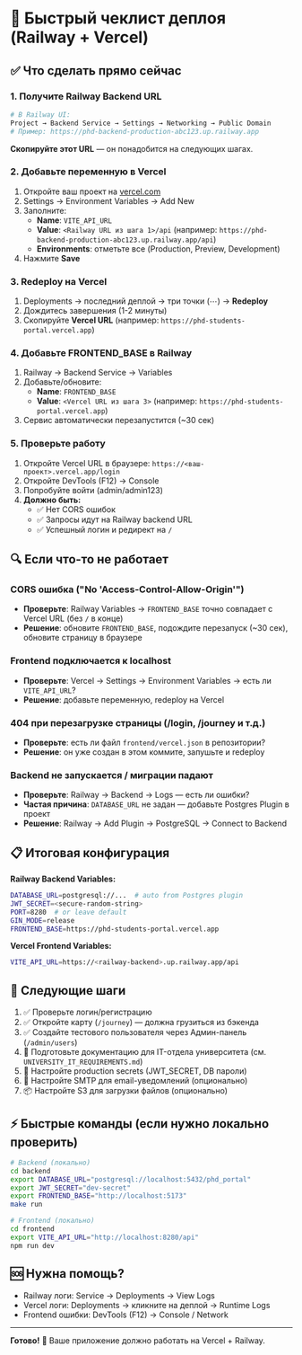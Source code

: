 # 🚀 Быстрый чеклист деплоя (Railway + Vercel)

## ✅ Что сделать прямо сейчас

### 1. Получите Railway Backend URL

```bash
# В Railway UI:
Project → Backend Service → Settings → Networking → Public Domain
# Пример: https://phd-backend-production-abc123.up.railway.app
```

**Скопируйте этот URL** — он понадобится на следующих шагах.

### 2. Добавьте переменную в Vercel

1. Откройте ваш проект на [vercel.com](https://vercel.com/dashboard)
2. Settings → Environment Variables → Add New
3. Заполните:
   - **Name**: `VITE_API_URL`
   - **Value**: `<Railway URL из шага 1>/api` (например: `https://phd-backend-production-abc123.up.railway.app/api`)
   - **Environments**: отметьте все (Production, Preview, Development)
4. Нажмите **Save**

### 3. Redeploy на Vercel

1. Deployments → последний деплой → три точки (⋯) → **Redeploy**
2. Дождитесь завершения (1-2 минуты)
3. Скопируйте **Vercel URL** (например: `https://phd-students-portal.vercel.app`)

### 4. Добавьте FRONTEND_BASE в Railway

1. Railway → Backend Service → Variables
2. Добавьте/обновите:
   - **Name**: `FRONTEND_BASE`
   - **Value**: `<Vercel URL из шага 3>` (например: `https://phd-students-portal.vercel.app`)
3. Сервис автоматически перезапустится (~30 сек)

### 5. Проверьте работу

1. Откройте Vercel URL в браузере: `https://<ваш-проект>.vercel.app/login`
2. Откройте DevTools (F12) → Console
3. Попробуйте войти (admin/admin123)
4. **Должно быть:**
   - ✅ Нет CORS ошибок
   - ✅ Запросы идут на Railway backend URL
   - ✅ Успешный логин и редирект на `/`

## 🔍 Если что-то не работает

### CORS ошибка ("No 'Access-Control-Allow-Origin'")

- **Проверьте**: Railway Variables → `FRONTEND_BASE` точно совпадает с Vercel URL (без `/` в конце)
- **Решение**: обновите `FRONTEND_BASE`, подождите перезапуск (~30 сек), обновите страницу в браузере

### Frontend подключается к localhost

- **Проверьте**: Vercel → Settings → Environment Variables → есть ли `VITE_API_URL`?
- **Решение**: добавьте переменную, redeploy на Vercel

### 404 при перезагрузке страницы (/login, /journey и т.д.)

- **Проверьте**: есть ли файл `frontend/vercel.json` в репозитории?
- **Решение**: он уже создан в этом коммите, запушьте и redeploy

### Backend не запускается / миграции падают

- **Проверьте**: Railway → Backend → Logs — есть ли ошибки?
- **Частая причина**: `DATABASE_URL` не задан — добавьте Postgres Plugin в проект
- **Решение**: Railway → Add Plugin → PostgreSQL → Connect to Backend

## 📋 Итоговая конфигурация

**Railway Backend Variables:**

```bash
DATABASE_URL=postgresql://...  # auto from Postgres plugin
JWT_SECRET=<secure-random-string>
PORT=8280  # or leave default
GIN_MODE=release
FRONTEND_BASE=https://phd-students-portal.vercel.app
```

**Vercel Frontend Variables:**

```bash
VITE_API_URL=https://<railway-backend>.up.railway.app/api
```

## 🎯 Следующие шаги

1. ✅ Проверьте логин/регистрацию
2. ✅ Откройте карту (`/journey`) — должна грузиться из бэкенда
3. ✅ Создайте тестового пользователя через Админ-панель (`/admin/users`)
4. 📝 Подготовьте документацию для IT-отдела университета (см. `UNIVERSITY_IT_REQUIREMENTS.md`)
5. 🔐 Настройте production secrets (JWT_SECRET, DB пароли)
6. 📧 Настройте SMTP для email-уведомлений (опционально)
7. 📦 Настройте S3 для загрузки файлов (опционально)

## ⚡ Быстрые команды (если нужно локально проверить)

```bash
# Backend (локально)
cd backend
export DATABASE_URL="postgresql://localhost:5432/phd_portal"
export JWT_SECRET="dev-secret"
export FRONTEND_BASE="http://localhost:5173"
make run

# Frontend (локально)
cd frontend
export VITE_API_URL="http://localhost:8280/api"
npm run dev
```

## 🆘 Нужна помощь?

- Railway логи: Service → Deployments → View Logs
- Vercel логи: Deployments → кликните на деплой → Runtime Logs
- Frontend ошибки: DevTools (F12) → Console / Network

---

**Готово!** 🎉 Ваше приложение должно работать на Vercel + Railway.
